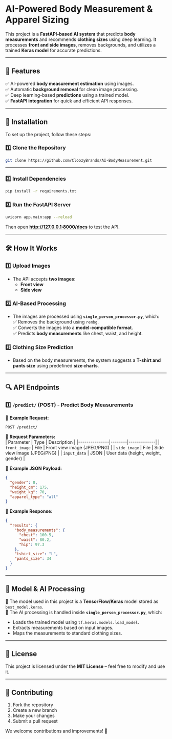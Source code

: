# AI-Powered Body Measurement & Apparel Sizing  

This project is a **FastAPI-based AI system** that predicts **body measurements** and recommends **clothing sizes** using deep learning. It processes **front and side images**, removes backgrounds, and utilizes a trained **Keras model** for accurate predictions.  

---

## 📌 Features  
✅ AI-powered **body measurement estimation** using images.  
✅ Automatic **background removal** for clean image processing.  
✅ Deep learning-based **predictions** using a trained model.  
✅ **FastAPI integration** for quick and efficient API responses.  

---


## 🚀 Installation  

To set up the project, follow these steps:  

### **1️⃣ Clone the Repository**  
```bash
git clone https://github.com/CloozyBrands/AI-BodyMeasurement.git
```
---
### **2️⃣ Install Dependencies**  
```bash
pip install -r requirements.txt
```

### **3️⃣ Run the FastAPI Server**  
```bash
uvicorn app.main:app --reload
```
Then open **http://127.0.0.1:8000/docs** to test the API.

---

## 🛠️ How It Works  

### **1️⃣ Upload Images**  
- The API accepts **two images**:  
  - **Front view**
  - **Side view**  

### **2️⃣ AI-Based Processing**  
- The images are processed using **`single_person_processor.py`**, which:  
  ✅ Removes the background using `rembg`.  
  ✅ Converts the images into a **model-compatible format**.  
  ✅ Predicts **body measurements** like chest, waist, and height.  

### **3️⃣ Clothing Size Prediction**  
- Based on the body measurements, the system suggests a **T-shirt and pants size** using predefined **size charts**.

---

## 🔍 API Endpoints  

### **1️⃣ `/predict/` (POST) - Predict Body Measurements**  
📌 **Example Request:**  
```http
POST /predict/
```

📌 **Request Parameters:**  
| Parameter     | Type   | Description |
|---------------|--------|-------------|
| `front_image` | File   | Front view image (JPEG/PNG) |
| `side_image`  | File   | Side view image (JPEG/PNG) |
| `input_data`  | JSON   | User data (height, weight, gender) |

📌 **Example JSON Payload:**  
```json
{
  "gender": 0, 
  "height_cm": 175, 
  "weight_kg": 70, 
  "apparel_type": "all"
}
```

📌 **Example Response:**  
```json
{
  "results": {
    "body_measurements": {
      "chest": 100.5,
      "waist": 80.2,
      "hip": 97.3
    },
    "tshirt_size": "L",
    "pants_size": 34
  }
}
```

---

## 🎯 Model & AI Processing  

📌 The model used in this project is a **TensorFlow/Keras** model stored as `best_model.keras`.  
📌 The AI processing is handled inside **`single_person_processor.py`**, which:  
- Loads the trained model using `tf.keras.models.load_model`.  
- Extracts measurements based on input images.  
- Maps the measurements to standard clothing sizes.  

---

## 📜 License  

This project is licensed under the **MIT License** – feel free to modify and use it.  

---

## 🤝 Contributing  

1. Fork the repository  
2. Create a new branch  
3. Make your changes  
4. Submit a pull request  

We welcome contributions and improvements! 🚀  
```

